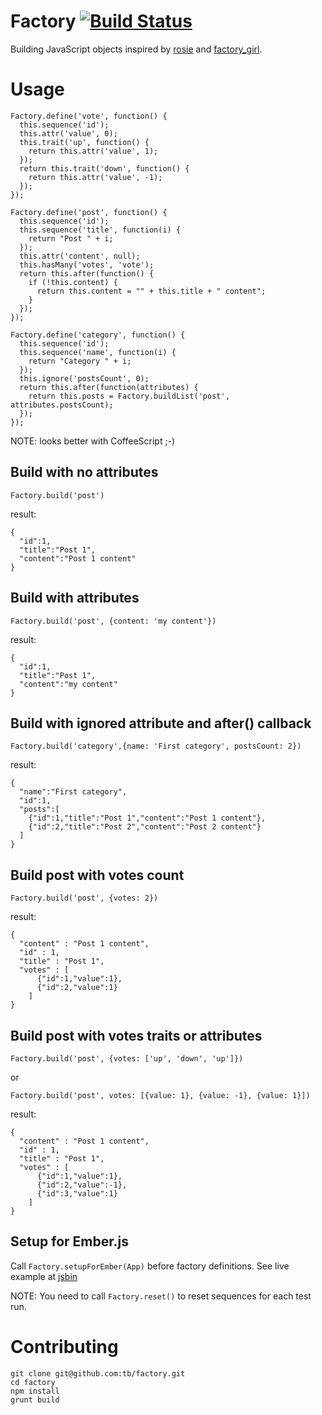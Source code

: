 # Factory [![Build Status](https://travis-ci.org/tb/factory.svg)](https://travis-ci.org/tb/factory)

Building JavaScript objects inspired by [rosie](https://github.com/bkeepers/rosie) and
[factory_girl](https://github.com/thoughtbot/factory_girl).

# Usage

    Factory.define('vote', function() {
      this.sequence('id');
      this.attr('value', 0);
      this.trait('up', function() {
        return this.attr('value', 1);
      });
      return this.trait('down', function() {
        return this.attr('value', -1);
      });
    });

    Factory.define('post', function() {
      this.sequence('id');
      this.sequence('title', function(i) {
        return "Post " + i;
      });
      this.attr('content', null);
      this.hasMany('votes', 'vote');
      return this.after(function() {
        if (!this.content) {
          return this.content = "" + this.title + " content";
        }
      });
    });

    Factory.define('category', function() {
      this.sequence('id');
      this.sequence('name', function(i) {
        return "Category " + i;
      });
      this.ignore('postsCount', 0);
      return this.after(function(attributes) {
        return this.posts = Factory.buildList('post', attributes.postsCount);
      });
    });


NOTE: looks better with CoffeeScript ;-)

## Build with no attributes

    Factory.build('post')

result:

    {
      "id":1,
      "title":"Post 1",
      "content":"Post 1 content"
    }

## Build with attributes

    Factory.build('post', {content: 'my content'})

result:

    {
      "id":1,
      "title":"Post 1",
      "content":"my content"
    }

## Build with ignored attribute and after() callback

    Factory.build('category',{name: 'First category', postsCount: 2})

result:

    {
      "name":"First category",
      "id":1,
      "posts":[
        {"id":1,"title":"Post 1","content":"Post 1 content"},
        {"id":2,"title":"Post 2","content":"Post 2 content"}
      ]
    }

## Build post with votes count

    Factory.build('post', {votes: 2})

result:

    {
      "content" : "Post 1 content",
      "id" : 1,
      "title" : "Post 1",
      "votes" : [
          {"id":1,"value":1},
          {"id":2,"value":1}
        ]
    }

## Build post with votes traits or attributes

    Factory.build('post', {votes: ['up', 'down', 'up']})

or

    Factory.build('post', votes: [{value: 1}, {value: -1}, {value: 1}])

result:

    {
      "content" : "Post 1 content",
      "id" : 1,
      "title" : "Post 1",
      "votes" : [
          {"id":1,"value":1},
          {"id":2,"value":-1},
          {"id":3,"value":1}
        ]
    }

## Setup for Ember.js

  Call `Factory.setupForEmber(App)` before factory definitions. See live example at [jsbin](http://emberjs.jsbin.com/serolule/edit)

NOTE: You need to call `Factory.reset()` to reset sequences for each test run.

# Contributing

    git clone git@github.com:tb/factory.git
    cd factory
    npm install
    grunt build
